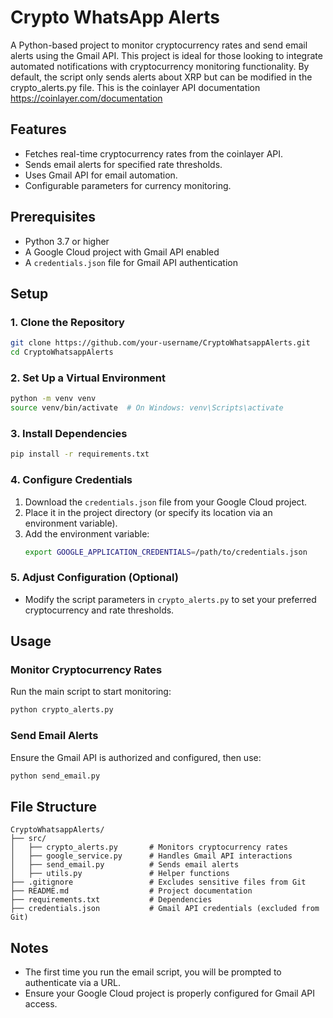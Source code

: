 # Crypto WhatsApp Alerts

A Python-based project to monitor cryptocurrency rates and send email alerts using the Gmail API. This project is ideal for those looking to integrate automated notifications with cryptocurrency monitoring functionality. By default, the script only sends alerts about XRP but can be modified in the crypto_alerts.py file.
This is the coinlayer API documentation https://coinlayer.com/documentation

## Features
- Fetches real-time cryptocurrency rates from the coinlayer API.
- Sends email alerts for specified rate thresholds.
- Uses Gmail API for email automation.
- Configurable parameters for currency monitoring.

## Prerequisites
- Python 3.7 or higher
- A Google Cloud project with Gmail API enabled
- A `credentials.json` file for Gmail API authentication

## Setup

### 1. Clone the Repository
```bash
git clone https://github.com/your-username/CryptoWhatsappAlerts.git
cd CryptoWhatsappAlerts
```

### 2. Set Up a Virtual Environment
```bash
python -m venv venv
source venv/bin/activate  # On Windows: venv\Scripts\activate
```

### 3. Install Dependencies
```bash
pip install -r requirements.txt
```

### 4. Configure Credentials
1. Download the `credentials.json` file from your Google Cloud project.
2. Place it in the project directory (or specify its location via an environment variable).
3. Add the environment variable:
   ```bash
   export GOOGLE_APPLICATION_CREDENTIALS=/path/to/credentials.json
   ```

### 5. Adjust Configuration (Optional)
- Modify the script parameters in `crypto_alerts.py` to set your preferred cryptocurrency and rate thresholds.

## Usage

### Monitor Cryptocurrency Rates
Run the main script to start monitoring:
```bash
python crypto_alerts.py
```

### Send Email Alerts
Ensure the Gmail API is authorized and configured, then use:
```bash
python send_email.py
```

## File Structure
```
CryptoWhatsappAlerts/
├── src/
│   ├── crypto_alerts.py       # Monitors cryptocurrency rates
│   ├── google_service.py      # Handles Gmail API interactions
│   ├── send_email.py          # Sends email alerts
│   ├── utils.py               # Helper functions
├── .gitignore                 # Excludes sensitive files from Git
├── README.md                  # Project documentation
├── requirements.txt           # Dependencies
├── credentials.json           # Gmail API credentials (excluded from Git)
```

## Notes
- The first time you run the email script, you will be prompted to authenticate via a URL.
- Ensure your Google Cloud project is properly configured for Gmail API access.

